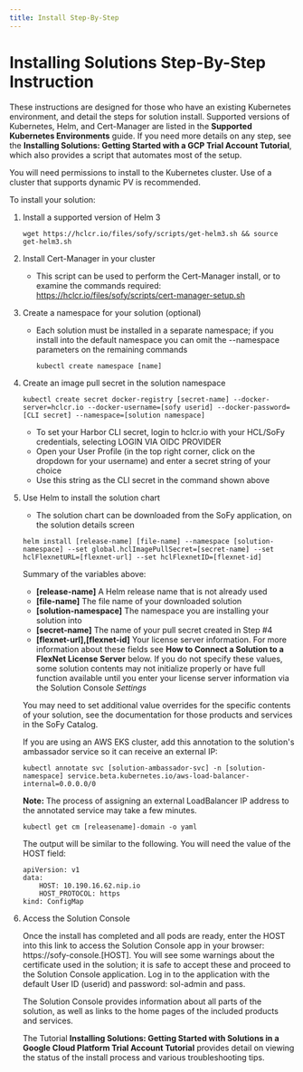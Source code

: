 ```yaml
---
title: Install Step-By-Step
---
```

# Installing Solutions Step-By-Step Instruction
These instructions are designed for those who have an existing Kubernetes environment, and detail the steps for solution install. Supported versions of Kubernetes, Helm, and Cert-Manager are listed in the **Supported Kubernetes Environments** guide. If you need more details on any step, see the **Installing Solutions: Getting Started with a GCP Trial Account Tutorial**, which also provides a script that automates most of the setup.

You will need permissions to install to the Kubernetes cluster. Use of a cluster that supports dynamic PV is recommended.

To install your solution:

1. Install a supported version of Helm 3
   ```
   wget https://hclcr.io/files/sofy/scripts/get-helm3.sh && source get-helm3.sh
   ```

2. Install Cert-Manager in your cluster
   * This script can be used to perform the Cert-Manager install, or to examine the commands required:  https://hclcr.io/files/sofy/scripts/cert-manager-setup.sh


3. Create a namespace for your solution (optional)
    * Each solution must be installed in a separate namespace; if you install into the default namespace you can omit the --namespace parameters on the remaining commands
      ```
      kubectl create namespace [name]
      ```

4. Create an image pull secret in the solution namespace
    ```
    kubectl create secret docker-registry [secret-name] --docker-server=hclcr.io --docker-username=[sofy userid] --docker-password=[CLI secret] --namespace=[solution namespace]
    ```
    * To set your Harbor CLI secret, login to hclcr.io with your HCL/SoFy credentials, selecting LOGIN VIA OIDC PROVIDER
    * Open your User Profile (in the top right corner, click on the dropdown for your username) and enter a secret string of your choice 
    * Use this string as the CLI secret in the command shown above

5. Use Helm to install the solution chart
    * The solution chart can be downloaded from the SoFy application, on the solution details screen

    ```
    helm install [release-name] [file-name] --namespace [solution-namespace] --set global.hclImagePullSecret=[secret-name] --set hclFlexnetURL=[flexnet-url] --set hclFlexnetID=[flexnet-id]
    ```
    Summary of the variables above:

    - **[release-name]** A Helm release name that is not already used
    - **[file-name]** The file name of your downloaded solution
    - **[solution-namespace]** The namespace you are installing your solution into
    - **[secret-name]** The name of your pull secret created in Step #4
    - **[flexnet-url],[flexnet-id]** Your license server information. For more information about these fields see **How to Connect a Solution to a FlexNet License Server** below. If you do not specify these values, some solution contents may not initialize properly or have full function available until you enter your license server information via the Solution Console *Settings* 
    
    You may need to set additional value overrides for the specific contents of your solution, see the documentation for those products and services in the SoFy Catalog.

    If you are using an AWS EKS cluster, add this annotation to the solution's ambassador service so it can receive an external IP:
    ```
    kubectl annotate svc [solution-ambassador-svc] -n [solution-namespace] service.beta.kubernetes.io/aws-load-balancer-internal=0.0.0.0/0
    ```
    **Note:** The process of assigning an external LoadBalancer IP address to the annotated service may take a few minutes.

    ```
    kubectl get cm [releasename]-domain -o yaml
    ```
    The output will be similar to the following. You will need the value of the HOST field:

    ```
    apiVersion: v1
    data:
        HOST: 10.190.16.62.nip.io
        HOST_PROTOCOL: https
    kind: ConfigMap   
    ```

6.  Access the Solution Console

    Once the install has completed and all pods are ready, enter the HOST into this link to access the Solution Console app in your browser: h<span>ttps://sofy-console.[HOST]. You will see some warnings about the certificate used in the solution; it is safe to accept these and proceed to the Solution Console application. Log in to the application with the default User ID (userid) and password: sol-admin and pass.

    The Solution Console provides information about all parts of the solution, as well as links to the home pages of the included products and services.

    The Tutorial **Installing Solutions: Getting Started with Solutions in a Google Cloud Platform Trial Account Tutorial** provides detail on viewing the status of the install process and various troubleshooting tips.


